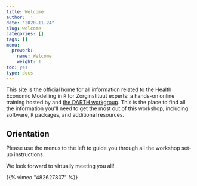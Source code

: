```yaml
---
title: Welcome
author: ''
date: "2020-11-24"
slug: welcome
categories: []
tags: []
menu:
  prework:
    name: Welcome
    weight: 1
toc: yes
type: docs
---
```


This site is the official home for all information related to the Health Economic Modelling in `R` for Zorginstituut experts: a hands-on online training hosted by and [the DARTH workgroup](http://darthworkgroup.com/). This is the place to find all the information you'll need to get the most out of this workshop, including software, `R` packages, and additional resources. 

## Orientation

Please use the menus to the left to guide you through all the workshop set-up instructions.

We look forward to virtually meeting you all!

<!--html_preserve-->{{% vimeo "482627807" %}}<!--/html_preserve-->
